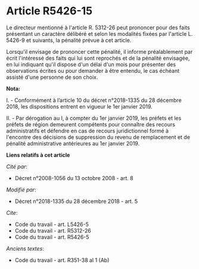 # Article R5426-15

Le directeur mentionné à l'article R. 5312-26 peut prononcer pour des faits présentant un caractère délibéré et selon les
modalités fixées par l'article L. 5426-9 et suivants, la pénalité prévue à cet article.

Lorsqu'il envisage de prononcer cette pénalité, il informe préalablement par écrit l'intéressé des faits qui lui sont
reprochés et de la pénalité envisagée, en lui indiquant qu'il dispose d'un délai d'un mois pour présenter des observations
écrites ou pour demander à être entendu, le cas échéant assisté d'une personne de son choix.

**Nota:**

I. - Conformément à l’article 10 du décret n°2018-1335 du 28 décembre 2018, les dispositions entrent en vigueur le 1er
janvier 2019.

II. - Par dérogation au I, à compter du 1er janvier 2019, les préfets et les préfets de région demeurent compétents pour
connaître des recours administratifs et défendre en cas de recours juridictionnel formé à l'encontre des décisions de
suppression du revenu de remplacement et de pénalité administrative antérieures au 1er janvier 2019.

**Liens relatifs à cet article**

_Cité par_:

  - Décret n°2008-1056 du 13 octobre 2008 - art. 8

_Modifié par_:

  - Décret n°2018-1335 du 28 décembre 2018 - art. 5

_Cite_:

  - Code du travail - art. L5426-5
  - Code du travail - art. R5312-26
  - Code du travail - art. R5426-5

_Anciens textes_:

  - Code du travail - art. R351-38 al 1 (Ab)
